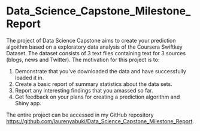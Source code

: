 # Data_Science_Capstone_Milestone_Report

The project of Data Science Capstone aims to create your prediction algoithm based on a exploratory data analysis of the Coursera Swiftkey Dataset. The dataset consists of 3 text files containing text for 3 sources (blogs, news and Twitter). The motivation for this project is to: 
1. Demonstrate that you've downloaded the data and have successfully loaded it in.
2. Create a basic report of summary statistics about the data sets.
3. Report any interesting findings that you amassed so far.
4. Get feedback on your plans for creating a prediction algorithm and Shiny app.

The entire project can be accessed in my GitHub repository https://github.com/laurenyabuki/Data_Science_Capstone_Milestone_Report.
